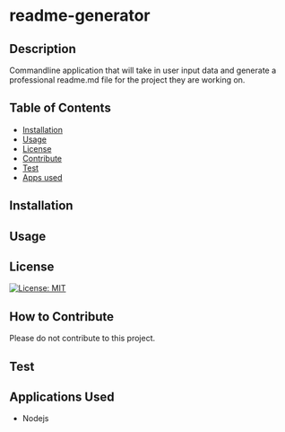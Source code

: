 # readme-generator

## Description 
Commandline application that will take in user input data and generate a professional readme.md file for the project they are working on.

## Table of Contents
- [Installation](#installation)
- [Usage](#usage)
- [License](#license)
- [Contribute](#how-to-contribute)
- [Test](#test)
- [Apps used](#applications-used)

## Installation 

## Usage 

## License 
[![License: MIT](https://img.shields.io/badge/License-MIT-yellow.svg)](https://opensource.org/licenses/MIT)
## How to Contribute 
Please do not contribute to this project. 

## Test 

## Applications Used
* Nodejs
